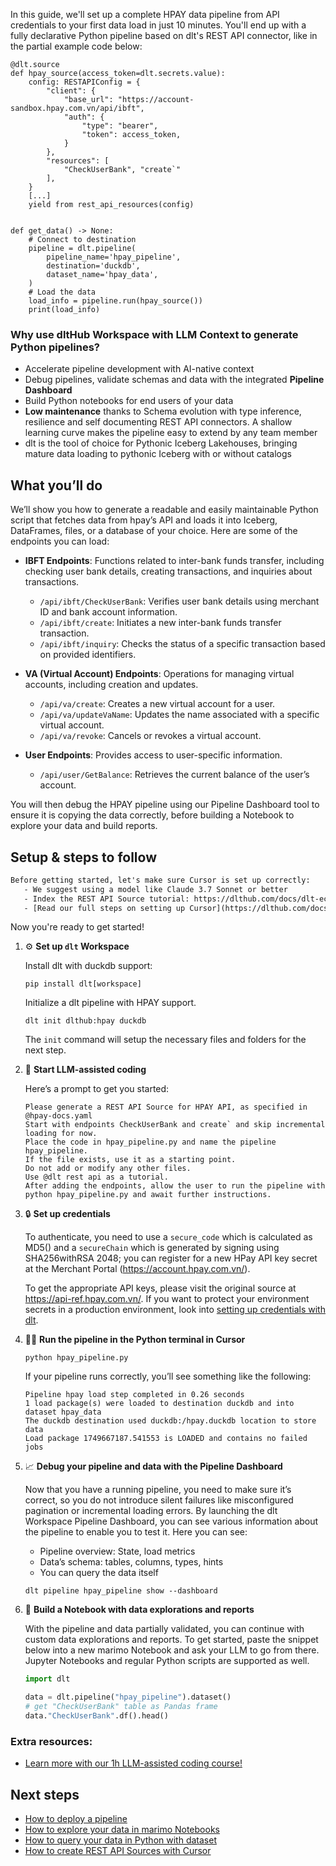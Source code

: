 In this guide, we'll set up a complete HPAY data pipeline from API credentials to your first data load in just 10 minutes. You'll end up with a fully declarative Python pipeline based on dlt's REST API connector, like in the partial example code below:

```python-outcome
@dlt.source
def hpay_source(access_token=dlt.secrets.value):
    config: RESTAPIConfig = {
        "client": {
            "base_url": "https://account-sandbox.hpay.com.vn/api/ibft",
            "auth": {
                "type": "bearer",
                "token": access_token,
            }
        },
        "resources": [
            "CheckUserBank", "create`"
        ],
    }
    [...]
    yield from rest_api_resources(config)


def get_data() -> None:
    # Connect to destination
    pipeline = dlt.pipeline(
        pipeline_name='hpay_pipeline',
        destination='duckdb',
        dataset_name='hpay_data', 
    )
    # Load the data
    load_info = pipeline.run(hpay_source())
    print(load_info) 
```

### Why use dltHub Workspace with LLM Context to generate Python pipelines?

- Accelerate pipeline development with AI-native context
- Debug pipelines, validate schemas and data with the integrated **Pipeline Dashboard**
- Build Python notebooks for end users of your data
- **Low maintenance** thanks to Schema evolution with type inference, resilience and self documenting REST API connectors. A shallow learning curve makes the pipeline easy to extend by any team member
- dlt is the tool of choice for Pythonic Iceberg Lakehouses, bringing mature data loading to pythonic Iceberg with or without catalogs

## What you’ll do

We’ll show you how to generate a readable and easily maintainable Python script that fetches data from hpay’s API and loads it into Iceberg, DataFrames, files, or a database of your choice. Here are some of the endpoints you can load:

- **IBFT Endpoints**: Functions related to inter-bank funds transfer, including checking user bank details, creating transactions, and inquiries about transactions.
  - `/api/ibft/CheckUserBank`: Verifies user bank details using merchant ID and bank account information.
  - `/api/ibft/create`: Initiates a new inter-bank funds transfer transaction.
  - `/api/ibft/inquiry`: Checks the status of a specific transaction based on provided identifiers.

- **VA (Virtual Account) Endpoints**: Operations for managing virtual accounts, including creation and updates.
  - `/api/va/create`: Creates a new virtual account for a user.
  - `/api/va/updateVaName`: Updates the name associated with a specific virtual account.
  - `/api/va/revoke`: Cancels or revokes a virtual account.

- **User Endpoints**: Provides access to user-specific information.
  - `/api/user/GetBalance`: Retrieves the current balance of the user’s account.

You will then debug the HPAY pipeline using our Pipeline Dashboard tool to ensure it is copying the data correctly, before building a Notebook to explore your data and build reports.

## Setup & steps to follow

```default
Before getting started, let's make sure Cursor is set up correctly:
   - We suggest using a model like Claude 3.7 Sonnet or better
   - Index the REST API Source tutorial: https://dlthub.com/docs/dlt-ecosystem/verified-sources/rest_api/ and add it to context as **@dlt rest api**
   - [Read our full steps on setting up Cursor](https://dlthub.com/docs/dlt-ecosystem/llm-tooling/cursor-restapi#23-configuring-cursor-with-documentation)
```

Now you're ready to get started!

1. ⚙️ **Set up `dlt` Workspace**
    
    Install dlt with duckdb support:
    ```shell
    pip install dlt[workspace]
    ```

    Initialize a dlt pipeline with HPAY support.
    ```shell
    dlt init dlthub:hpay duckdb
    ```

    The `init` command will setup the necessary files and folders for the next step.
    
2. 🤠 **Start LLM-assisted coding**
    
    Here’s a prompt to get you started:
    
    ```prompt
    Please generate a REST API Source for HPAY API, as specified in @hpay-docs.yaml 
    Start with endpoints CheckUserBank and create` and skip incremental loading for now. 
    Place the code in hpay_pipeline.py and name the pipeline hpay_pipeline. 
    If the file exists, use it as a starting point. 
    Do not add or modify any other files. 
    Use @dlt rest api as a tutorial. 
    After adding the endpoints, allow the user to run the pipeline with python hpay_pipeline.py and await further instructions.
    ```

    
3. 🔒 **Set up credentials** 
    
    To authenticate, you need to use a `secure_code` which is calculated as MD5(<HPayKey>) and a `secureChain` which is generated by signing <HPayKey> using SHA256withRSA 2048; you can register for a new HPay API key secret at the Merchant Portal (https://account.hpay.com.vn/).
    
    To get the appropriate API keys, please visit the original source at https://api-ref.hpay.com.vn/.
    If you want to protect your environment secrets in a production environment, look into [setting up credentials with dlt](https://dlthub.com/docs/walkthroughs/add_credentials).
    
4. 🏃‍♀️ **Run the pipeline in the Python terminal in Cursor**
    
    ```shell
    python hpay_pipeline.py
    ```
    
    If your pipeline runs correctly, you’ll see something like the following:
    
    ```shell
    Pipeline hpay load step completed in 0.26 seconds
    1 load package(s) were loaded to destination duckdb and into dataset hpay_data
    The duckdb destination used duckdb:/hpay.duckdb location to store data
    Load package 1749667187.541553 is LOADED and contains no failed jobs
    ```
    
5. 📈 **Debug your pipeline and data with the Pipeline Dashboard**

    Now that you have a running pipeline, you need to make sure it’s correct, so you do not introduce silent failures like misconfigured pagination or incremental loading errors. By launching the dlt Workspace Pipeline Dashboard, you can see various information about the pipeline to enable you to test it. Here you can see:
    - Pipeline overview: State, load metrics
    - Data’s schema: tables, columns, types, hints
    - You can query the data itself
    
    ```shell
    dlt pipeline hpay_pipeline show --dashboard
    ```
    
6. 🐍 **Build a Notebook with data explorations and reports**

    With the pipeline and data partially validated, you can continue with custom data explorations and reports. To get started, paste the snippet below into a new marimo Notebook and ask your LLM to go from there. Jupyter Notebooks and regular Python scripts are supported as well.

    
    ```python
    import dlt

   data = dlt.pipeline("hpay_pipeline").dataset()
   # get "CheckUserBank" table as Pandas frame
   data."CheckUserBank".df().head()
    ```

### Extra resources:

- [Learn more with our 1h LLM-assisted coding course!](https://www.youtube.com/watch?v=GGid70rnJuM)

## Next steps

- [How to deploy a pipeline](https://dlthub.com/docs/walkthroughs/deploy-a-pipeline)
- [How to explore your data in marimo Notebooks](https://dlthub.com/docs/general-usage/dataset-access/marimo)
- [How to query your data in Python with dataset](https://dlthub.com/docs/general-usage/dataset-access/dataset)
- [How to create REST API Sources with Cursor](https://dlthub.com/docs/dlt-ecosystem/llm-tooling/cursor-restapi)